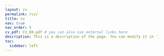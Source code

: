```yaml
---
layout: cv
permalink: /cv/
title: cv
nav: true
nav_order: 5
cv_pdf: CV_EH.pdf # you can also use external links here
description: This is a description of the page. You can modify it in '_pages/cv.md'. You can also change or remove the top pdf download button.
toc:
  sidebar: left
---
```

